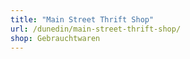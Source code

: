 ```yaml
---
title: "Main Street Thrift Shop"
url: /dunedin/main-street-thrift-shop/
shop: Gebrauchtwaren
---
```

